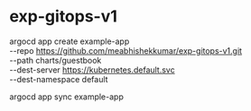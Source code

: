 # exp-gitops-v1

argocd app create example-app \
 --repo https://github.com/meabhishekkumar/exp-gitops-v1.git \
 --path charts/guestbook \
 --dest-server https://kubernetes.default.svc \
 --dest-namespace default

argocd app sync example-app
